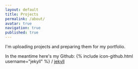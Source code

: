 ```yaml
---
layout: default
title: Projects
permalink: /about/
avatar: true
navigation: true
published: true
---
```

I'm uploading projects and preparing them for my portfolio.

In the meantime here's my Github:
{% include icon-github.html username="jekyll" %} /
[jekyll](https://github.com/jekyll/jekyll)